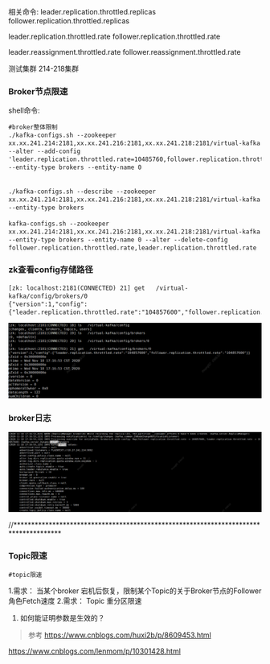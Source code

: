 
相关命令: 
leader.replication.throttled.replicas
follower.replication.throttled.replicas


leader.replication.throttled.rate
follower.replication.throttled.rate


leader.reassignment.throttled.rate
follower.reassignment.throttled.rate


测试集群 214-218集群

### Broker节点限速
shell命令: 
```shell
#broker整体限制
./kafka-configs.sh --zookeeper xx.xx.241.214:2181,xx.xx.241.216:2181,xx.xx.241.218:2181/virtual-kafka --alter --add-config 'leader.replication.throttled.rate=10485760,follower.replication.throttled.rate=10485760' --entity-type brokers --entity-name 0


./kafka-configs.sh --describe --zookeeper xx.xx.241.214:2181,xx.xx.241.216:2181,xx.xx.241.218:2181/virtual-kafka --entity-type brokers

kafka-configs.sh --zookeeper xx.xx.241.214:2181,xx.xx.241.216:2181,xx.xx.241.218:2181/virtual-kafka  --entity-type brokers --entity-name 0 --alter --delete-config follower.replication.throttled.rate,leader.replication.throttled.rate
```

### zk查看config存储路径
```shell
[zk: localhost:2181(CONNECTED) 21] get   /virtual-kafka/config/brokers/0
{"version":1,"config":{"leader.replication.throttled.rate":"104857600","follower.replication.throttled.rate":"104857600"}}
```
![kafka限速策略01](/kafka/images/kafka限速策略01.png)


### broker日志
![kafka限速策略broker01](/kafka/images/kafka限速策略broker01.png)


//*************************************************************************************


### Topic限速
```shell
#topic限速

```




1.需求： 当某个broker 宕机后恢复，限制某个Topic的关于Broker节点的Follower角色Fetch速度
2.需求： Topic 重分区限速



1. 如何能证明参数是生效的？  








>参考
https://www.cnblogs.com/huxi2b/p/8609453.html

https://www.cnblogs.com/lenmom/p/10301428.html